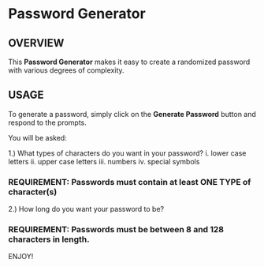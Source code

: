 # Password Generator

## OVERVIEW
This **Password Generator** makes it easy to create a randomized password with various degrees of complexity.

## USAGE
To generate a password, simply click on the **Generate Password** button and respond to the prompts.

You will be asked:

1.) What types of characters do you want in your password?
    i. lower case letters
    ii. upper case letters
    iii. numbers
    iv. special symbols
### REQUIREMENT: Passwords must contain at least ONE TYPE of character(s)

2.) How long do you want your password to be? 
### REQUIREMENT: Passwords must be between 8 and 128 characters in length.

ENJOY!
